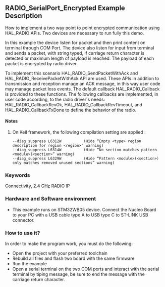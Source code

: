 ## __RADIO_SerialPort_Encrypted Example Description__

How to implement a two way point to point encrypted communication using HAL_RADIO APIs.
Two devices are necessary to run fully this demo.

In this example the device listen for packet and then print content on terminal through COM Port. 
The device also listen for input from terminal and sends a packet, with string typed, 
if carriage return character is detected or maximum length of payload is reached. The payload of each packet is encrypted by radio driver.

To implement this scenario HAL_RADIO_SendPacketWithAck and HAL_RADIO_ReceivePacketWithAck API are used.
These APIs in addition to transmission and reception manage an ACK message, in this way user code may manage packet loss events. 
The default callback HAL_RADIO_Callback is provided to these functions. The following callbacks are implemented, in user code according, to the radio driver's needs: 
HAL_RADIO_CallbackRcvOk, HAL_RADIO_CallbackRcvTimeout, and HAL_RADIO_CallbackTxDone to define the behavior of the radio.

#### __Notes__
                                            
 1. On Keil framework, the following compilation setting are applied :
    
        --diag_suppress L6312W          (Hide “Empty <type> region description for region <region>” warning)
        --diag_suppress L6314W          (Hide “No section matches pattern <module>(<section>” warning)
        --diag_suppress L6329W          (Hide “Pattern <module>(<section>) only matches removed unused sections” warning)


### __Keywords__

Connectivity, 2.4 GHz RADIO IP

### __Hardware and Software environment__

  - This example runs on STM32WB05 device.
    Connect the Nucleo Board to your PC with a USB cable type A to USB type C to ST-LINK USB connector. 

### __How to use it?__

In order to make the program work, you must do the following:

 - Open the project with your preferred toolchain
 - Rebuild all files and flash two board with the same firmware
 - Run the example
 - Open a serial terminal on the two COM ports and interact with the serial terminal by tiping message, be sure to end the message with the carriage return character.

